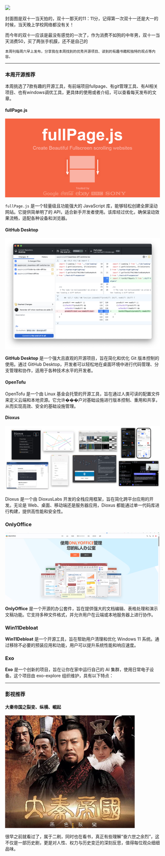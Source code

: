 <img src="https://img.picui.cn/free/2024/11/15/6736ec3362b8e.png" width="400" />

封面图是双十一当天拍的，双十一那天的11：11分，记得第一次双十一还是大一的时候，当天晚上学校网络都没有关！

而今年的双十一应该是最没有感觉的一次了，作为消费不如狗的中年男，双十一当天消费50，买了两张手机膜，还不是自己的

<small>本周刊每周六早上发布，分享我在本周找到的优秀开源项目、读到的有趣书籍和独特的观点等内容。</small>

---

### 本周开源推荐

本周挑选了7款有趣的开源工具，有前端项目fullpage、有git管理工具、有AI相关项目、也有windows调优工具，更具体的使用或者介绍，可以查看每天发布的文章。

#### fullPage.js

![](../../../public/assets/05/image-3.png)

`fullPage.js` 是一个轻量级且功能强大的 JavaScript 库，能够轻松创建全屏滚动网站。它提供简单明了的 API，适合新手开发者使用。该库经过优化，确保滚动效果流畅，适配各种设备和浏览器。


#### GitHub Desktop
![](../../../public/assets/05/image-2.png)

**GitHub Desktop** 是一个强大且直观的开源项目，旨在简化和优化 Git 版本控制的使用。通过 GitHub Desktop，开发者可以轻松地在桌面环境中进行代码管理、分支管理和协作，适用于各种技术水平的开发者。


#### OpenTofu

OpenTofu 是一个由 Linux 基金会托管的开源工具，旨在通过人类可读的配置文件来定义云端和本地资源。它允许���户对基础设施进行版本控制、重用和共享，从而实现高效、安全的基础设施管理。


#### Dioxus

![](./../../../public/assets/05/image.png)

Dioxus 是一个由 DioxusLabs 开发的全栈应用框架，旨在简化跨平台应用的开发。无论是 Web、桌面、移动端还是服务器应用，Dioxus 都能通过单一代码库进行构建，提供高性能和安全性。

### OnlyOffice
![](../../../public/assets/05/image-1.png)
**OnlyOffice** 是一个开源的办公套件，旨在提供强大的文档编辑、表格处理和演示文稿功能。它支持多种文件格式，并允许用户在云端或本地服务器上进行协作。


### Win11Debloat

**Win11Debloat** 是一个开源工具，旨在帮助用户清理和优化 Windows 11 系统。通过移除不必要的预装应用和功能，用户可以提升系统性能和响应速度。

### Exo

**Exo** 是一个创新的项目，旨在让你在家中运行自己的 AI 集群，使用日常电子设备。这个项目由 exo-explore 组织维护，具有以下特点：

---

### 影视推荐

#### 大秦帝国之裂变、纵横、崛起

![](../../../public/assets/05/image-4.png)

很早之前就看过了，属于二刷，同时也在看书，真正有些理解“奋六世之余烈”，这不仅是一部历史剧，更是对人性、权力与历史变迁的深刻反思，值得每位观众细细品味。



